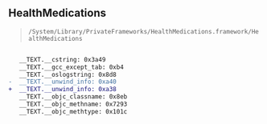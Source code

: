 ## HealthMedications

> `/System/Library/PrivateFrameworks/HealthMedications.framework/HealthMedications`

```diff

   __TEXT.__cstring: 0x3a49
   __TEXT.__gcc_except_tab: 0xb4
   __TEXT.__oslogstring: 0x8d8
-  __TEXT.__unwind_info: 0xa40
+  __TEXT.__unwind_info: 0xa38
   __TEXT.__objc_classname: 0x8eb
   __TEXT.__objc_methname: 0x7293
   __TEXT.__objc_methtype: 0x101c

```
